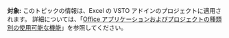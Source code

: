   **対象:** このトピックの情報は、Excel の VSTO アドインのプロジェクトに適用されます。 詳細については、「[Office アプリケーションおよびプロジェクトの種類別の使用可能な機能](../../vsto/features-available-by-office-application-and-project-type.md)」を参照してください。

  